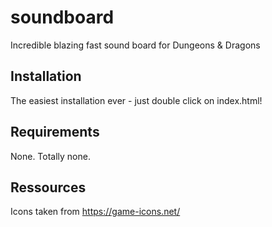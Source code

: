 # soundboard

Incredible blazing fast sound board for Dungeons & Dragons

## Installation

The easiest installation ever - just double click on index.html!

## Requirements

None. Totally none.

## Ressources

Icons taken from https://game-icons.net/
